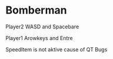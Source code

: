 # Bomberman
Player2 WASD and Spacebare

Player1 Arowkeys and Entre

SpeedItem is not aktive cause of QT Bugs

